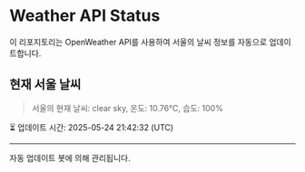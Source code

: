 
# Weather API Status

이 리포지토리는 OpenWeather API를 사용하여 서울의 날씨 정보를 자동으로 업데이트합니다.

## 현재 서울 날씨
> 서울의 현재 날씨: clear sky, 온도: 10.76°C, 습도: 100%

⏳ 업데이트 시간: 2025-05-24 21:42:32 (UTC)

---
자동 업데이트 봇에 의해 관리됩니다.

